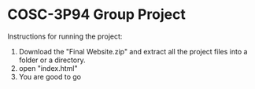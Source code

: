# COSC-3P94 Group Project

Instructions for running the project:

  1. Download the "Final Website.zip" and extract all the project files into a folder or a directory. 
  2. open "index.html" 
  3. You are good to go
